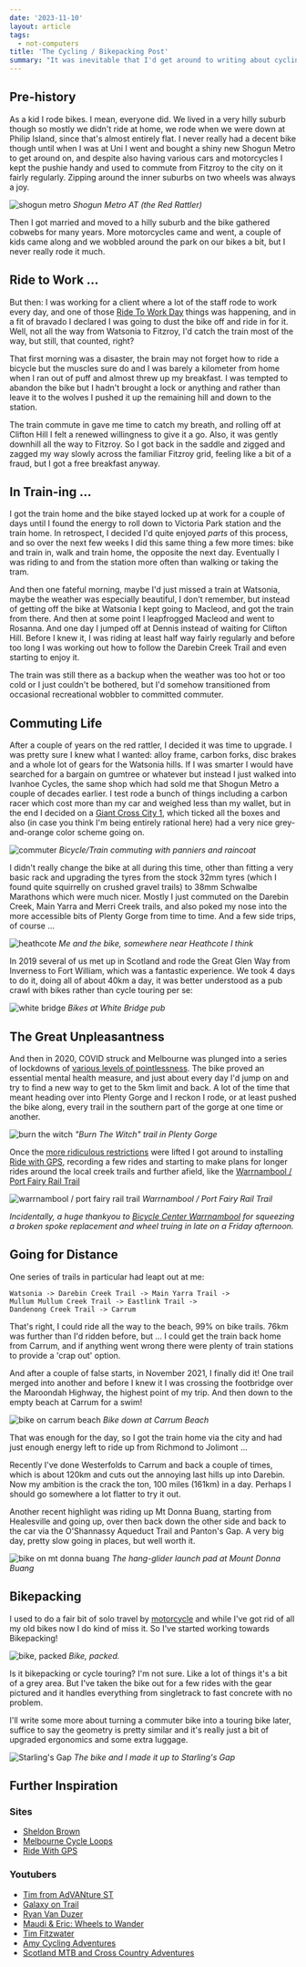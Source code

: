 ```yaml
---
date: '2023-11-10'
layout: article
tags:
  - not-computers
title: 'The Cycling / Bikepacking Post'
summary: "It was inevitable that I'd get around to writing about cycling / bikepacking eventually ..."
---
```


## Pre-history

As a kid I rode bikes.  I mean, everyone did.  We lived in a very hilly suburb
though so mostly we didn't ride at home, we rode when we were down at Philip
Island, since that's almost entirely flat.  I never really had a decent bike
though until when I was at Uni I went and bought a shiny new Shogun Metro to
get around on, and despite also having various cars and motorcycles I kept the
pushie handy and used to commute from Fitzroy to the city on it fairly
regularly. Zipping around the inner suburbs on two wheels was always a joy.

![shogun metro](img/20201004_175948.jpg)
*Shogun Metro AT (the Red Rattler)*

Then I got married and moved to a hilly suburb and the bike gathered cobwebs
for many years.  More motorcycles came and went, a couple of kids came along
and we wobbled around the park on our bikes a bit, but I never really rode it
much.

## Ride to Work ...

But then: I was working for a client where a lot of the staff rode to work
every day, and one of those [Ride To Work
Day](https://bicyclenetwork.com.au/rides-and-events/ride2work/ride2work-day/)
things was happening, and in a fit of bravado I declared I was going to dust
the bike off and ride in for it.  Well, not all the way from Watsonia to
Fitzroy, I'd catch the train most of the way, but still, that counted, right?

That first morning was a disaster, the brain may not forget how to ride a
bicycle but the muscles sure do and I was barely a kilometer from home when I
ran out of puff and almost threw up my breakfast. I was tempted to abandon the
bike but I hadn't brought a lock or anything and rather than leave it to the
wolves I pushed it up the remaining hill and down to the station.

The train commute in gave me time to catch my breath, and rolling off at
Clifton Hill I felt a renewed willingness to give it a go.  Also, it was gently
downhill all the way to Fitzroy.  So I got back in the saddle and zigged and
zagged my way slowly across the familiar Fitzroy grid, feeling like a bit of a
fraud, but I got a free breakfast anyway.

## In Train-ing ...

I got the train home and the bike stayed locked up at work for a couple of days
until I found the energy to roll down to Victoria Park station and the train
home.  In retrospect, I decided I'd quite enjoyed *parts* of this process, and
so over the next few weeks I did this same thing a few more times: bike and
train in, walk and train home, the opposite the next day.  Eventually I was
riding to and from the station more often than walking or taking the tram.

And then one fateful morning, maybe I'd just missed a train at Watsonia, maybe
the weather was especially beautiful, I don't remember, but instead of getting
off the bike at Watsonia I kept going to Macleod, and got the train from there.
And then at some point I leapfrogged Macleod and went to Rosanna.  And one day
I jumped off at Dennis instead of waiting for Clifton Hill.  Before I knew it,
I was riding at least half way fairly regularly and before too long I was
working out how to follow the Darebin Creek Trail and even starting to enjoy
it.

The train was still there as a backup when the weather was too hot or too cold
or I just couldn't be bothered, but I'd somehow transitioned from occasional
recreational wobbler to committed commuter.

## Commuting Life

After a couple of years on the red rattler, I decided it was time to upgrade.  I was pretty 
sure I knew what I wanted: alloy frame, carbon forks, disc brakes and a whole lot of gears 
for the Watsonia hills.  If I was smarter I would have searched for a bargain on gumtree or
whatever but instead I just walked into Ivanhoe Cycles, the same shop which had sold me that
Shogun Metro a couple of decades earlier.  I test rode a bunch of things including a carbon
racer which cost more than my car and weighed less than my wallet, but in the end I decided
on a [Giant Cross City 1](https://www.giant-bicycles.com/au/cross-city-disc-1-2022),
which ticked all the boxes and also (in case you think I'm being
entirely rational here) had a very nice grey-and-orange color scheme going on.

![commuter](img/20191018_215627.jpg)
*Bicycle/Train commuting with panniers and raincoat*

I didn't really change the bike at all during this time, other than fitting a very
basic rack and upgrading the tyres from the stock 32mm tyres (which I found quite
squirrelly on crushed gravel trails) to 38mm Schwalbe Marathons
which were much nicer.  Mostly I just commuted on the Darebin Creek, Main Yarra and
Merri Creek trails, and also poked my nose into the more accessible bits of
Plenty Gorge from time to time.  And a few side trips, of course ...

![heathcote](img/20191026_104118.jpg)
*Me and the bike, somewhere near Heathcote I think*

In 2019 several of us met up in Scotland and rode the Great Glen Way from
Inverness to Fort William, which was a fantastic experience.  We took 4 days
to do it, doing all of about 40km a day, it was better understood as
a pub crawl with bikes rather than cycle touring per se:

![white bridge](img/20190626_120957_1.jpg)
*Bikes at White Bridge pub*

## The Great Unpleasantness

And then in 2020, COVID struck and Melbourne was plunged into a series of lockdowns of
[various levels of pointlessness](/art/qr-codes-advice/).
The bike proved an essential mental health
measure, and just about every day I'd jump on and try to find a new way to get to
the 5km limit and back.  A lot of the time that meant heading over into 
Plenty Gorge and I reckon I rode, or at least pushed the bike along, every trail 
in the southern part of the gorge at one time or another.

![burn the witch](img/20210120_112148.jpg)
*"Burn The Witch" trail in Plenty Gorge*

Once the [more ridiculous restrictions](/art/qr-codes-advice/) were lifted
I got around to installing
[Ride with GPS](https://ridewithgps.com/), recording a few rides and starting
to make plans for longer rides around the local creek trails and further afield,
like the [Warrnambool / Port Fairy Rail Trail](https://www.portfairytowarrnamboolrailtrail.com.au/)

![warrnambool / port fairy rail trail](img/IMG_20220103_175224225.jpg)
*Warrnambool / Port Fairy Rail Trail*

*Incidentally, a huge thankyou to
[Bicycle Center Warrnambool](https://www.bicycle-centre.com.au/store_locations/Warrnambool-bike-shop)
for squeezing a broken spoke replacement and wheel truing in late on
 a Friday afternoon.*

## Going for Distance

One series of trails in particular had leapt out at me: 

    Watsonia -> Darebin Creek Trail -> Main Yarra Trail ->
    Mullum Mullum Creek Trail -> Eastlink Trail ->
    Dandenong Creek Trail -> Carrum

That's right, I could ride all the way to the beach, 99% on bike trails.
76km was further than I'd ridden before, but ... I could get the train back
home from Carrum, and if anything went wrong there were plenty of train
stations to provide a 'crap out' option.

And after a couple of false starts, in November 2021, I finally did it!
One trail merged into another and before I knew it I was crossing the 
footbridge over the Maroondah Highway, the highest point of my trip.
And then down to the empty beach at Carrum for a swim!  

![bike on carrum beach](img/IMG_20211123_154135315.jpg)
*Bike down at Carrum Beach*

That was enough for the day, so I got the train home via the city
and had just enough energy left to ride up from Richmond to Jolimont ...

Recently I've done Westerfolds to Carrum and back a couple of times,
which is about 120km and cuts out the annoying last hills up into Darebin.
Now my ambition is the crack the ton, 100 miles (161km) in a day.
Perhaps I should go somewhere a lot flatter to try it out.

Another recent highlight was riding up Mt Donna Buang, starting from
Healesville and going up, over then back down the other side and
back to the car via the O'Shannassy Aqueduct Trail and Panton's Gap.
A very big day, pretty slow going in places, but well worth it.

![bike on mt donna buang](img/IMG_20230424_140849000_HDR.jpg)
*The hang-glider launch pad at Mount Donna Buang*

## Bikepacking

I used to do a fair bit of solo travel by [motorcycle](https://moto.zoic.org/)
and while I've got rid of all my old bikes now I do kind of miss it.
So I've started working towards Bikepacking!

![bike, packed](img/IMG_20231021_132051991.jpg)
*Bike, packed.*

Is it bikepacking or cycle touring?  I'm not sure.  Like a lot of things
it's a bit of a grey area.  But I've taken the bike out for a few rides 
with the gear pictured and it handles everything from singletrack to 
fast concrete with no problem.

I'll write some more about turning a commuter bike into a touring bike
later, suffice to say the geometry is pretty similar and it's really
just a bit of upgraded ergonomics and some extra luggage.

![Starling's Gap](img/IMG_20231028_174555358_HDR.jpg)
*The bike and I made it up to Starling's Gap*

## Further Inspiration

### Sites

* [Sheldon Brown](https://www.sheldonbrown.com/)
* [Melbourne Cycle Loops](https://www.melbournecycleloops.com/)
* [Ride With GPS](https://ridewithgps.com/)

### Youtubers

* [Tim from AdVANture ST](https://www.youtube.com/@advanturest)
* [Galaxy on Trail](https://www.youtube.com/@galaxyontrail)
* [Ryan Van Duzer](https://www.youtube.com/@duzer)
* [Maudi & Eric: Wheels to Wander](https://www.youtube.com/@WheelstoWander)
* [Tim Fitzwater](https://www.youtube.com/@TimFitzwater)
* [Amy Cycling Adventures](https://www.youtube.com/@amy.cycling.adventures)
* [Scotland MTB and Cross Country Adventures](https://www.youtube.com/@scotlandmtbandcrosscountry8367)
